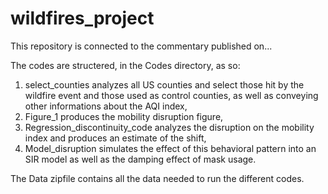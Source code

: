 # wildfires_project

This repository is connected to the commentary published on...

The codes are structered, in the Codes directory, as so:

1. select_counties analyzes all US counties and select those hit by the wildfire event and those used as control counties, as well as conveying other informations about the AQI index,
2. Figure_1 produces the mobility disruption figure,
3. Regression_discontinuity_code analyzes the disruption on the mobility index and produces an estimate of the shift,
4. Model_disruption simulates the effect of this behavioral pattern into an SIR model as well as the damping effect of mask usage.

The Data zipfile contains all the data needed to run the different codes.